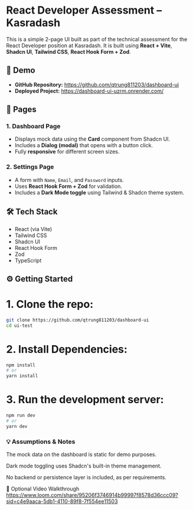 # React Developer Assessment – Kasradash

This is a simple 2-page UI built as part of the technical assessment for the React Developer position at Kasradash. It is built using **React + Vite**, **Shadcn UI**, **Tailwind CSS**, **React Hook Form + Zod**.

## 🚀 Demo

- **GitHub Repository:** https://github.com/qtrung811203/dashboard-ui
- **Deployed Project:** https://dashboard-ui-uzrm.onrender.com/

## 📄 Pages

### 1. Dashboard Page

- Displays mock data using the **Card** component from Shadcn UI.
- Includes a **Dialog (modal)** that opens with a button click.
- Fully **responsive** for different screen sizes.

### 2. Settings Page

- A form with `Name`, `Email`, and `Password` inputs.
- Uses **React Hook Form + Zod** for validation.
- Includes a **Dark Mode toggle** using Tailwind & Shadcn theme system.

## 🛠️ Tech Stack

- React (via Vite)
- Tailwind CSS
- Shadcn UI
- React Hook Form
- Zod
- TypeScript

## ⚙️ Getting Started

# 1. Clone the repo:

```bash
git clone https://github.com/qtrung811203/dashboard-ui
cd ui-test

```

# 2. Install Dependencies:

```bash
npm install
# or
yarn install

```

# 3. Run the development server:

```bash
npm run dev
# or
yarn dev
```

### 💡 Assumptions & Notes

The mock data on the dashboard is static for demo purposes.

Dark mode toggling uses Shadcn's built-in theme management.

No backend or persistence layer is included, as per requirements.

🎥 Optional Video Walkthrough
https://www.loom.com/share/95206f3746914b99997f8578d36ccc09?sid=c4e9aaca-5db1-4110-89f8-7f554ee11503
